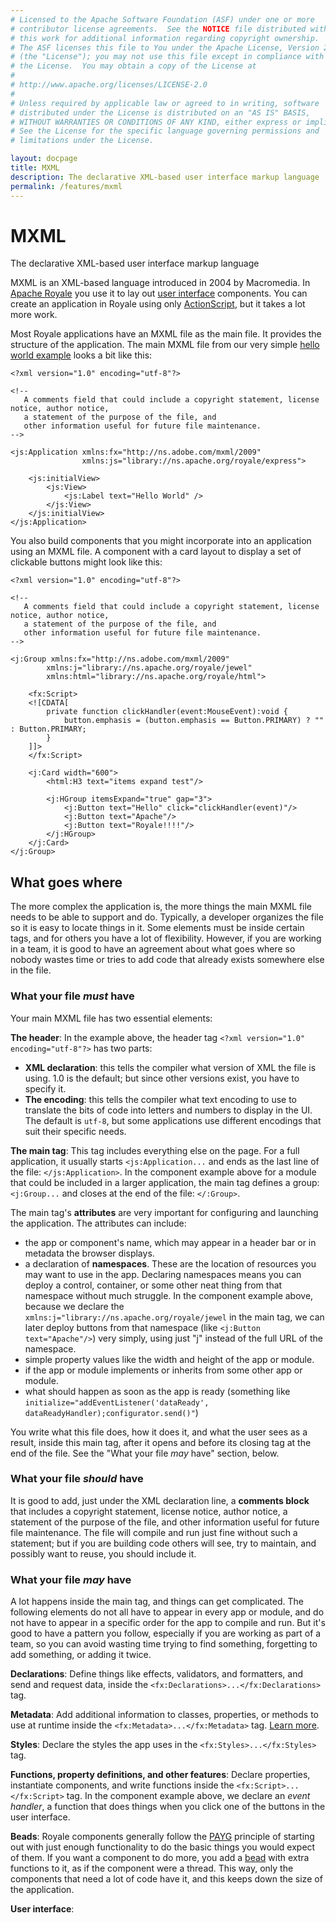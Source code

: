 ```yaml
---
# Licensed to the Apache Software Foundation (ASF) under one or more
# contributor license agreements.  See the NOTICE file distributed with
# this work for additional information regarding copyright ownership.
# The ASF licenses this file to You under the Apache License, Version 2.0
# (the "License"); you may not use this file except in compliance with
# the License.  You may obtain a copy of the License at
# 
# http://www.apache.org/licenses/LICENSE-2.0
# 
# Unless required by applicable law or agreed to in writing, software
# distributed under the License is distributed on an "AS IS" BASIS,
# WITHOUT WARRANTIES OR CONDITIONS OF ANY KIND, either express or implied.
# See the License for the specific language governing permissions and
# limitations under the License.

layout: docpage
title: MXML
description: The declarative XML-based user interface markup language
permalink: /features/mxml
---
```


# MXML

The declarative XML-based user interface markup language

MXML is an XML-based language introduced in 2004 by Macromedia. In [Apache Royale](https://royale.apache.org/) you use it to lay out [user interface](user-interface) components. You can create an application in Royale using only [ActionScript](features/as3), but it takes a lot more work.

Most Royale applications have an MXML file as the main file. It provides the structure of the application. The main MXML file from our very simple <a href="https://apache.github.io/royale-docs/get-started/hello-world" target="_blank">hello world example</a> looks a bit like this:

```mxml
<?xml version="1.0" encoding="utf-8"?>

<!-- 
   A comments field that could include a copyright statement, license notice, author notice, 
   a statement of the purpose of the file, and 
   other information useful for future file maintenance.
-->

<js:Application xmlns:fx="http://ns.adobe.com/mxml/2009"
                xmlns:js="library://ns.apache.org/royale/express">

    <js:initialView>
        <js:View>
            <js:Label text="Hello World" />
        </js:View>
    </js:initialView>
</js:Application>
```

You also build components that you might incorporate into an application using an MXML file. A component with a card layout to display a set of clickable buttons might look like this:

```mxml
<?xml version="1.0" encoding="utf-8"?>

<!-- 
   A comments field that could include a copyright statement, license notice, author notice, 
   a statement of the purpose of the file, and 
   other information useful for future file maintenance.
-->

<j:Group xmlns:fx="http://ns.adobe.com/mxml/2009" 
        xmlns:j="library://ns.apache.org/royale/jewel" 
        xmlns:html="library://ns.apache.org/royale/html">

    <fx:Script>
    <![CDATA[      
        private function clickHandler(event:MouseEvent):void {
            button.emphasis = (button.emphasis == Button.PRIMARY) ? "" : Button.PRIMARY;
        }
    ]]>
    </fx:Script>

    <j:Card width="600">
        <html:H3 text="items expand test"/>

        <j:HGroup itemsExpand="true" gap="3">
            <j:Button text="Hello" click="clickHandler(event)"/>
            <j:Button text="Apache"/>
            <j:Button text="Royale!!!!"/>
        </j:HGroup>
    </j:Card>
</j:Group>
```

## What goes where ##

The more complex the application is, the more things the main MXML file needs to be able to support and do. Typically, a developer organizes the file so it is easy to locate things in it. Some elements must be inside certain tags, and for others you have a lot of flexibility. However, if you are working in a team, it is good to have an agreement about what goes where so nobody wastes time or tries to add code that already exists somewhere else in the file.

### What your file _must_ have ###

Your main MXML file has two essential elements:

**The header**: In the example above, the header tag `<?xml version="1.0" encoding="utf-8"?>` has two parts:

  - **XML declaration**: this tells the compiler what version of XML the file is using. 1.0 is the default; but since other versions exist, you have to specify it.
  - **The encoding**: this tells the compiler what text encoding to use to translate the bits of code into letters and numbers to display in the UI. The default is `utf-8`, but some applications use different encodings that suit their specific needs.
  
  
**The main tag**: This tag includes everything else on the page. For a full application, it usually starts `<js:Application...` and ends as the last line of the file: `</js:Application>`. In the component example above for a module that could be included in a larger application, the main tag defines a group: `<j:Group...` and closes at the end of the file: `</:Group>`.

The main tag's **attributes** are very important for configuring and launching the application. The attributes can include:

  - the app or component's name, which may appear in a header bar or in metadata the browser displays.
  - a declaration of **namespaces**. These are the location of resources you may want to use in the app. Declaring namespaces means you can deploy a control, container, or some other neat thing from that namespace without much struggle. In the component example above, because we declare the `xmlns:j="library://ns.apache.org/royale/jewel` in the main tag, we can later deploy buttons from that namespace (like `<j:Button text="Apache"/>`) very simply, using just "j" instead of the full URL of the namespace.
  - simple property values like the width and height of the app or module.
  - if the app or module implements or inherits from some other app or module.
  - what should happen as soon as the app is ready (something like `initialize="addEventListener('dataReady', dataReadyHandler);configurator.send()"`)

You write what this file does, how it does it, and what the user sees as a result, inside this main tag, after it opens and before its closing tag at the end of the file. See the "What your file _may_ have" section, below.

### What your file _should_ have ###

It is good to add, just under the XML declaration line, a **comments block** that includes a copyright statement, license notice, author notice, a statement of the purpose of the file, and other information useful for future file maintenance. The file will compile and run just fine without such a statement; but if you are building code others will see, try to maintain, and possibly want to reuse, you should include it.

### What your file _may_ have ###

A lot happens inside the main tag, and things can get complicated. The following elements do not all have to appear in every app or module, and do not have to appear in a specific order for the app to compile and run. But it's good to have a pattern you follow, especially if you are working as part of a team, so you can avoid wasting time trying to find something, forgetting to add something, or adding it twice.

**Declarations**: Define things like effects, validators, and formatters, and send and request data, inside the `<fx:Declarations>...</fx:Declarations>` tag.

**Metadata**: Add additional information to classes, properties, or methods to use at runtime inside the `<fx:Metadata>...</fx:Metadata>` tag. <a href="https://apache.github.io/royale-docs/features/as3/metadata">Learn more</a>.

**Styles**: Declare the styles the app uses in the `<fx:Styles>...</fx:Styles>` tag.

**Functions, property definitions, and other features**: Declare properties, instantiate components, and write functions inside the `<fx:Script>...</fx:Script>` tag. In the component example above, we declare an _event handler_, a function that does things when you click one of the buttons in the user interface.

**Beads**: Royale components generally follow the <a href="https://apache.github.io/royale-docs/features/payg" target="_blank">PAYG</a> principle of starting out with just enough functionality to do the basic things you would expect of them. If you want a component to do more, you add a <a href="https://apache.github.io/royale-docs/features/strands-and-beads" target="_blank">bead</a> with extra functions to it, as if the component were a thread. This way, only the components that need a lot of code have it, and this keeps down the size of the application.

**User interface**:



